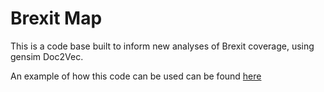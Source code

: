 # Brexit Map

This is a code base built to inform new analyses of Brexit coverage, using gensim Doc2Vec.

An example of how this code can be used can be found [here](https://observablehq.com/@edbltn/brexit-coverage-map)
